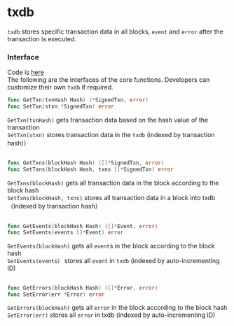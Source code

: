 # txdb  

`txdb` stores specific transaction data in all blocks, `event` and `error` after the transaction is executed.     
### Interface  
Code is [here](https://github.com/yu-org/yu/blob/master/core/txdb/txdb.go)  
The following are the interfaces of the core functions. Developers can customize their own `txdb` if required.
```go
func GetTxn(txnHash Hash) (*SignedTxn, error)
func SetTxn(stxn *SignedTxn) error
```
`GetTxn(txnHash)` gets transaction data based on the hash value of the transaction  
`SetTxn(stxn)` stores transaction data in the `txdb` (indexed by transaction hash)）
  
##
```go
func GetTxns(blockHash Hash) ([]*SignedTxn, error)
func SetTxns(blockHash Hash, txns []*SignedTxn) error
```
`GetTxns(blockHash)` gets all transaction data in the block according to the block hash  
`SetTxns(blockHash, txns)` stores all transaction data in a block into txdb（Indexed by transaction hash）

##
```go
func GetEvents(blockHash Hash) ([]*Event, error)
func SetEvents(events []*Event) error
```
`GetEvents(blockHash)` gets all `event`s in the block according to the block hash  
`SetEvents(events）` stores all `event` in `txdb` (indexed by auto-incrementing ID)

##
```go
func GetErrors(blockHash Hash) ([]*Error, error)
func SetError(err *Error) error
```
`GetErrors(blockHash)` gets all `error` in the block according to the block hash    
`SetError(err)` stores all `error` in txdb (indexed by auto-incrementing ID)